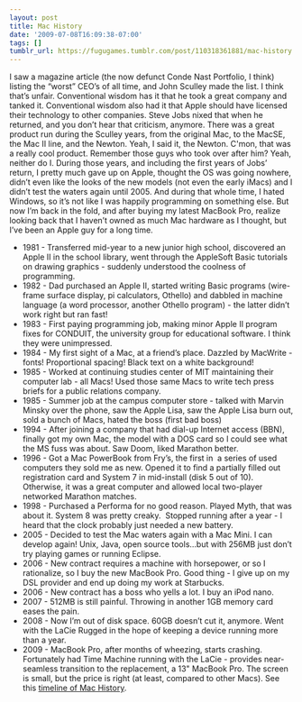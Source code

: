 ```yaml
---
layout: post
title: Mac History
date: '2009-07-08T16:09:38-07:00'
tags: []
tumblr_url: https://fugugames.tumblr.com/post/110318361881/mac-history
---
```

I saw a magazine article (the now defunct Conde Nast Portfolio, I think) listing the “worst” CEO’s of all time, and John Sculley made the list. I think that’s unfair. Conventional wisdom has it that he took a great company and tanked it. Conventional wisdom also had it that Apple should have licensed their technology to other companies. Steve Jobs nixed that when he returned, and you don’t hear that criticism, anymore. There was a great product run during the Sculley years, from the original Mac, to the MacSE, the Mac II line, and the Newton. Yeah, I said it, the Newton. C'mon, that was a really cool product. Remember those guys who took over after him? Yeah, neither do I. During those years, and including the first years of Jobs’ return, I pretty much gave up on Apple, thought the OS was going nowhere, didn’t even like the looks of the new models (not even the early iMacs) and I didn’t test the waters again until 2005. And during that whole time, I hated Windows, so it’s not like I was happily programming on something else. But now I’m back in the fold, and after buying my latest MacBook Pro, realize looking back that I haven’t owned as much Mac hardware as I thought, but I’ve been an Apple guy for a long time.

- 1981 - Transferred mid-year to a new junior high school, discovered an Apple II in the school library, went through the AppleSoft Basic tutorials on drawing graphics - suddenly understood the coolness of programming.
- 1982 - Dad purchased an Apple II, started writing Basic programs (wire-frame surface display, pi calculators, Othello) and dabbled in machine language (a word processor, another Othello program) - the latter didn’t work right but ran fast!
- 1983 - First paying programming job, making minor Apple II program fixes for CONDUIT, the university group for educational software. I think they were unimpressed.
- 1984 - My first sight of a Mac, at a friend’s place. Dazzled by MacWrite - fonts! Proportional spacing! Black text on a white background!
- 1985 - Worked at continuing studies center of MIT maintaining their computer lab - all Macs! Used those same Macs to write tech press briefs for a public relations company.
- 1985 - Summer job at the campus computer store - talked with Marvin Minsky over the phone, saw the Apple Lisa, saw the Apple Lisa burn out, sold a bunch of Macs, hated the boss (first bad boss)
- 1994 - After joining a company that had dial-up Internet access (BBN), finally got my own Mac, the model with a DOS card so I could see what the MS fuss was about. Saw Doom, liked Marathon better.
- 1996 - Got a Mac PowerBook from Fry’s, the first in&nbsp; a series of used computers they sold me as new. Opened it to find a partially filled out registration card and System 7 in mid-install (disk 5 out of 10). Otherwise, it was a great computer and allowed local two-player networked Marathon matches.
- 1998 - Purchased a Performa for no good reason. Played Myth, that was about it. System 8 was pretty creaky.&nbsp; Stopped running after a year - I heard that the clock probably just needed a new battery.
- 2005 - Decided to test the Mac waters again with a Mac Mini. I can develop again! Unix, Java, open source tools…but with 256MB just don’t try playing games or running Eclipse.
- 2006 - New contract requires a machine with horsepower, or so I rationalize, so I buy the new MacBook Pro. Good thing - I give up on my DSL provider and end up doing my work at Starbucks.
- 2006 - New contract has a boss who yells a lot. I buy an iPod nano.
- 2007 - 512MB is still painful. Throwing in another 1GB memory card eases the pain.
- 2008 - Now I’m out of disk space. 60GB doesn’t cut it, anymore. Went with the LaCie Rugged in the hope of keeping a device running more than a year.
- 2009 - MacBook Pro, after months of wheezing, starts crashing. Fortunately had Time Machine running with the LaCie - provides near-seamless transition to the replacement, a 13" MacBook Pro. The screen is small, but the price is right (at least, compared to other Macs).
See this [timeline of Mac History](http://en.wikipedia.org/wiki/Timeline_of_Macintosh_models).
